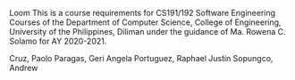 Loom
This is a course requirements for CS191/192 Software Engineering Courses of the Department of Computer Science, College of Engineering, University of the Philippines, Diliman under the guidance of Ma. Rowena C. Solamo for AY 2020-2021.

Cruz, Paolo
Paragas, Geri Angela
Portuguez, Raphael Justin 
Sopungco, Andrew
